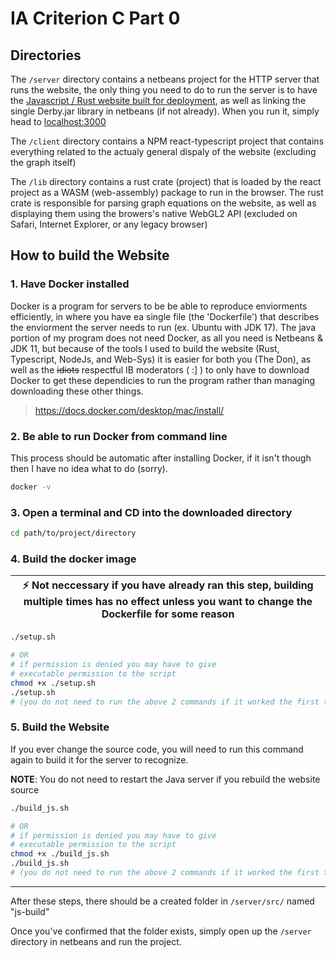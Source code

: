 # IA Criterion C Part 0

## Directories

The `/server` directory contains a netbeans project for the HTTP server that runs
the website, the only thing you need to do to run the server is to have the
[Javascript / Rust website built for deployment](#how-to-build-the-website), as
well as linking the single Derby.jar library in netbeans (if not already). When
you run it, simply head to [localhost:3000](http://localhost:3000)

The `/client` directory contains a NPM react-typescript project that contains
everything related to the actualy general dispaly of the website (excluding the
graph itself)

The `/lib` directory contains a rust crate (project) that is loaded by the react
project as a WASM (web-assembly) package to run in the browser. The rust crate is
responsible for parsing graph equations on the website, as well as displaying
them using the browers's native WebGL2 API (excluded on Safari, Internet Explorer,
or any legacy browser)

<div style="page-break-after: always;"></div>

## How to build the Website

### 1. Have Docker installed

Docker is a program for servers to be be able to reproduce enviorments
efficiently, in where you have ea single file (the 'Dockerfile') that describes
the enviorment the server needs to run (ex. Ubuntu with JDK 17). The java portion
of my program does not need Docker, as all you need is Netbeans & JDK 11, but
because of the tools I used to build the website (Rust, Typescript, NodeJs, and
Web-Sys) it is easier for both you (The Don), as well as the ~~idiots~~
respectful IB moderators ( :] ) to only have to download Docker to get these
dependicies to run the program rather than managing downloading these other things.

> <https://docs.docker.com/desktop/mac/install/>

### 2. Be able to run Docker from command line

This process should be automatic after installing Docker, if it isn't though
then I have no idea what to do (sorry).

```bash
docker -v
```

### 3. Open a terminal and CD into the downloaded directory

```bash
cd path/to/project/directory
```

### 4. Build the docker image

| :zap: Not neccessary if you have already ran this step, building multiple times has no effect unless you want to change the Dockerfile for some reason |
| ------------------------------------------------------------------------------------------------------------------------------------------------------ |

```bash
./setup.sh

# OR
# if permission is denied you may have to give
# executable permission to the script
chmod +x ./setup.sh
./setup.sh
# (you do not need to run the above 2 commands if it worked the first time)
```

### 5. Build the Website

If you ever change the source code, you will need to run this command again to build it for the server to recognize.

**NOTE**: You do not need to restart the Java server if you rebuild the website source

```bash
./build_js.sh

# OR
# if permission is denied you may have to give
# executable permission to the script
chmod +x ./build_js.sh
./build_js.sh
# (you do not need to run the above 2 commands if it worked the first time)
```

---

After these steps, there should be a created folder in `/server/src/` named "js-build"

Once you've confirmed that the folder exists, simply open up the `/server`
directory in netbeans and run the project.

